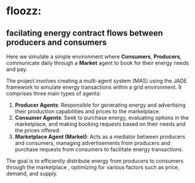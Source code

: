 # floozz: 
##   facilating energy contract flows between producers and consumers

Here we simulate a simple environment where **Consumers**, **Producers**, communicate daily through a 
**Market** agent to book for their energy needs and pay.

The project involves creating a multi-agent system (MAS) using the JADE framework to simulate energy transactions within a grid environment. It comprises three main types of agents:

1. **Producer Agents**: Responsible for generating energy and advertising their production capabilities and prices to the marketplace.
2. **Consumer Agents**: Seek to purchase energy, evaluating options in the marketplace, and making booking requests based on their needs and the prices offered.
3. **Marketplace Agent (Market)**: Acts as a mediator between producers and consumers, managing advertisements from producers and purchase requests from consumers to facilitate energy transactions.

The goal is to efficiently distribute energy from producers to consumers through the marketplace , optimizing for various factors such as price, demand, and supply.



